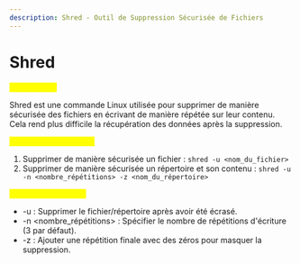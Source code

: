 ```yaml
---
description: Shred - Outil de Suppression Sécurisée de Fichiers
---
```


# Shred

<mark style="color:yellow;">Description :</mark>&#x20;

Shred est une commande Linux utilisée pour supprimer de manière sécurisée des fichiers en écrivant de manière répétée sur leur contenu. Cela rend plus difficile la récupération des données après la suppression.

<mark style="color:yellow;">Exemples d'utilisation :</mark>

1. Supprimer de manière sécurisée un fichier : `shred -u <nom_du_fichier>`
2. Supprimer de manière sécurisée un répertoire et son contenu : `shred -u -n <nombre_répétitions> -z <nom_du_répertoire>`

<mark style="color:yellow;">Options Principales :</mark>

* \-u : Supprimer le fichier/répertoire après avoir été écrasé.
* \-n \<nombre\_répétitions> : Spécifier le nombre de répétitions d'écriture (3 par défaut).
* \-z : Ajouter une répétition finale avec des zéros pour masquer la suppression.
